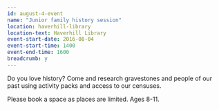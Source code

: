 ```yaml
---
id: august-4-event
name: "Junior family history session"
location: haverhill-library
location-text: Haverhill Library
event-start-date: 2016-08-04
event-start-time: 1400
event-end-time: 1600
breadcrumb: y
---
```

Do you love history? Come and research gravestones and people of our past using activity packs and access to our censuses.

Please book a space as places are limited. Ages 8-11.
